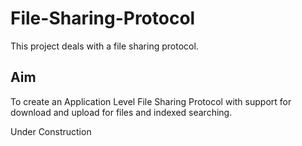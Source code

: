 # File-Sharing-Protocol
This project deals with a file sharing protocol.<br>

## Aim
To   create   an   Application   Level File Sharing Protocol   with   support   for download   and upload for files and indexed searching.<br>

Under Construction